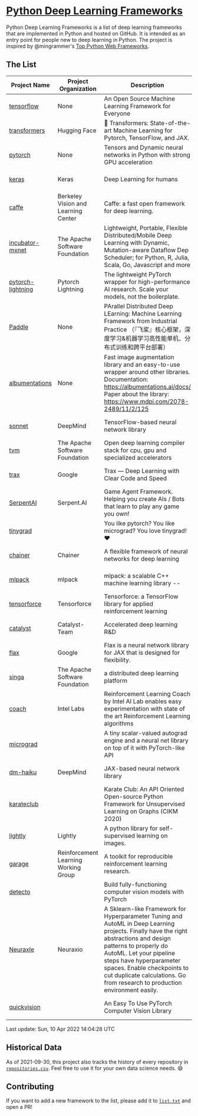 # [Python Deep Learning Frameworks](https://www.github.com/shimst3r/python-deep-learning-frameworks)

Python Deep Learning Frameworks is a list of deep learning frameworks that are implemented in Python and hosted on GitHub. It is intended as an entry point for people new to deep learning in Python. The project is inspired by @mingrammer's [Top Python Web Frameworks](https://github.com/mingrammer/python-web-framework-stars).

## The List

| Project Name | Project Organization | Description | Stars | Forks | Open Issues | Last Commit |
| ------------ | -------------------- | ----------- | ----: | ----: | ----------: | ----------- |
| [tensorflow](https://tensorflow.org) | None | An Open Source Machine Learning Framework for Everyone | 164148 | 86621 | 2449 | 0 day(s) ago |
| [transformers](https://huggingface.co/transformers) | Hugging Face | 🤗 Transformers: State-of-the-art Machine Learning for Pytorch, TensorFlow, and JAX. | 60752 | 14427 | 530 | 0 day(s) ago |
| [pytorch](https://pytorch.org) | None | Tensors and Dynamic neural networks in Python with strong GPU acceleration | 55196 | 15313 | 11634 | 0 day(s) ago |
| [keras](http://keras.io/) | Keras | Deep Learning for humans | 54894 | 19051 | 319 | 0 day(s) ago |
| [caffe](http://caffe.berkeleyvision.org/) | Berkeley Vision and Learning Center | Caffe: a fast open framework for deep learning. | 32387 | 18979 | 1180 | 0 day(s) ago |
| [incubator-mxnet](https://mxnet.apache.org) | The Apache Software Foundation | Lightweight, Portable, Flexible Distributed/Mobile Deep Learning with Dynamic, Mutation-aware Dataflow Dep Scheduler; for Python, R, Julia, Scala, Go, Javascript and more | 19938 | 6902 | 1977 | 0 day(s) ago |
| [pytorch-lightning](https://pytorchlightning.ai) | Pytorch Lightning | The lightweight PyTorch wrapper for high-performance AI research. Scale your models, not the boilerplate. | 17960 | 2284 | 554 | 0 day(s) ago |
| [Paddle](http://www.paddlepaddle.org/) | None | PArallel Distributed Deep LEarning: Machine Learning Framework from Industrial Practice （『飞桨』核心框架，深度学习&机器学习高性能单机、分布式训练和跨平台部署） | 17921 | 4432 | 3010 | 0 day(s) ago |
| [albumentations](https://albumentations.ai) | None | Fast image augmentation library and an easy-to-use wrapper around other libraries. Documentation:  https://albumentations.ai/docs/ Paper about the library: https://www.mdpi.com/2078-2489/11/2/125 | 9976 | 1281 | 280 | 0 day(s) ago |
| [sonnet](https://sonnet.dev/) | DeepMind | TensorFlow-based neural network library | 9249 | 1322 | 28 | 1 day(s) ago |
| [tvm](https://tvm.apache.org/) | The Apache Software Foundation | Open deep learning compiler stack for cpu, gpu and specialized accelerators | 7941 | 2473 | 383 | 0 day(s) ago |
| [trax](https://github.com/google/trax) | Google | Trax — Deep Learning with Clear Code and Speed | 6856 | 705 | 92 | 0 day(s) ago |
| [SerpentAI](http://serpent.ai) | Serpent.AI | Game Agent Framework. Helping you create AIs / Bots that learn to play any game you own! | 6220 | 732 | 2 | 0 day(s) ago |
| [tinygrad](https://github.com/geohot/tinygrad) |  | You like pytorch? You like micrograd? You love tinygrad! ❤️  | 5932 | 611 | 11 | 0 day(s) ago |
| [chainer](https://chainer.org) | Chainer | A flexible framework of neural networks for deep learning | 5673 | 1381 | 9 | 0 day(s) ago |
| [mlpack](https://www.mlpack.org/) | mlpack | mlpack: a scalable C++ machine learning library --  | 3960 | 1424 | 79 | 0 day(s) ago |
| [tensorforce](https://github.com/tensorforce/tensorforce) | Tensorforce | Tensorforce: a TensorFlow library for applied reinforcement learning | 3113 | 524 | 11 | 1 day(s) ago |
| [catalyst](https://catalyst-team.com) | Catalyst-Team | Accelerated deep learning R&D | 2898 | 364 | 5 | 0 day(s) ago |
| [flax](https://github.com/google/flax) | Google | Flax is a neural network library for JAX that is designed for flexibility. | 2834 | 325 | 158 | 0 day(s) ago |
| [singa](https://github.com/apache/singa) | The Apache Software Foundation | a distributed deep learning platform | 2582 | 811 | 37 | 3 day(s) ago |
| [coach](https://intellabs.github.io/coach/) | Intel Labs | Reinforcement Learning Coach by Intel AI Lab enables easy experimentation with state of the art Reinforcement Learning algorithms | 2134 | 426 | 89 | 2 day(s) ago |
| [micrograd](https://github.com/karpathy/micrograd) |  | A tiny scalar-valued autograd engine and a neural net library on top of it with PyTorch-like API | 2032 | 157 | 8 | 1 day(s) ago |
| [dm-haiku](https://dm-haiku.readthedocs.io) | DeepMind | JAX-based neural network library | 1834 | 148 | 54 | 0 day(s) ago |
| [karateclub](https://karateclub.readthedocs.io) |  | Karate Club: An API Oriented Open-source Python Framework for Unsupervised Learning on Graphs (CIKM 2020) | 1573 | 192 | 0 | 1 day(s) ago |
| [lightly](https://github.com/lightly-ai/lightly) | Lightly | A python library for self-supervised learning on images. | 1537 | 117 | 58 | 2 day(s) ago |
| [garage](https://github.com/rlworkgroup/garage) | Reinforcement Learning Working Group | A toolkit for reproducible reinforcement learning research. | 1424 | 256 | 222 | 5 day(s) ago |
| [detecto](https://detecto.readthedocs.io/) |  | Build fully-functioning computer vision models with PyTorch | 543 | 91 | 29 | 3 day(s) ago |
| [Neuraxle](https://www.neuraxle.org/) | Neuraxio | A Sklearn-like Framework for Hyperparameter Tuning and AutoML in Deep Learning projects. Finally have the right abstractions and design patterns to properly do AutoML. Let your pipeline steps have hyperparameter spaces. Enable checkpoints to cut duplicate calculations. Go from research to production environment easily. | 511 | 53 | 80 | 7 day(s) ago |
| [quickvision](https://github.com/oke-aditya/quickvision) |  | An Easy To Use PyTorch Computer Vision Library | 48 | 5 | 19 | 26 day(s) ago |

Last update: Sun, 10 Apr 2022 14:04:28 UTC

## Historical Data

As of 2021-09-30, this project also tracks the history of every repository in [`repositories.csv`](./repositories.csv). Feel free to use it for your own data science needs. :smile:

## Contributing

If you want to add a new framework to the list, please add it to [`list.txt`](./python-deep-learning-frameworks/list.txt) and open a PR!